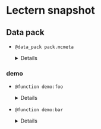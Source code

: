 # Lectern snapshot

## Data pack

- `@data_pack pack.mcmeta`

  <details>

  ```json
  {
    "pack": {
      "pack_format": 9,
      "description": ""
    }
  }
  ```

  </details>

### demo

- `@function demo:foo`

  <details>

  ```mcfunction
  say foo
  @functionn demo:foo
  say still in the same function
  @@@@
  @ @ @
  ```

  </details>

- `@function demo:bar`

  <details>

  ```mcfunction
  say bar
   @function demo:bar
   say hello
    @function demo:bar
    say world
  ```

  </details>
